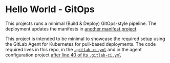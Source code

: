 # Hello World - GitOps

This projects runs a minimal (Build & Deploy) GitOps-style pipeline. The deployment updates the manifests in [another manifest project](https://gitlab.com/gitlab-examples/ops/gitops-demo/k8s-agents).

This project is intended to be minimal to showcase the required setup using the GitLab Agent for Kubernetes for pull-based deployments. The code required lives in this repo, in the [`.gitlab-ci.yml`](.gitlab-ci.yml) and in the agent configuration project [after line 40 of its `.gitlab-ci.yml`](https://gitlab.com/gitlab-examples/ops/gitops-demo/k8s-agents/-/blob/main/.gitlab-ci.yml#L40)

